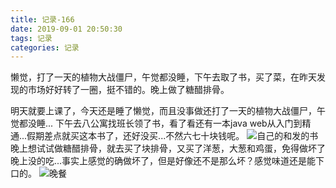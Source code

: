```yaml
---
title: 记录-166
date: 2019-09-01 20:50:30
tags: 记录
categories: 记录
---
```

懒觉，打了一天的植物大战僵尸，午觉都没睡，下午去取了书，买了菜，在昨天发现的市场好好转了一圈，挺不错的。晚上做了糖醋排骨。

明天就要上课了，今天还是睡了懒觉，而且没事做还打了一天的植物大战僵尸，午觉都没睡...
下午去八公寓找班长领了书，看了看还有一本java web从入门到精通...假期差点就买这本书了，还好没买...不然六七十块钱呢。
![自己的和发的书](/img/记录166-1.jpg)
晚上想试试做糖醋排骨，就去买了块排骨，又买了洋葱，大葱和鸡蛋，免得做坏了晚上没的吃...事实上感觉的确做坏了，但是好像还不是那么坏？感觉味道还是能下口的。
![晚餐](/img/记录166-2.jpg)